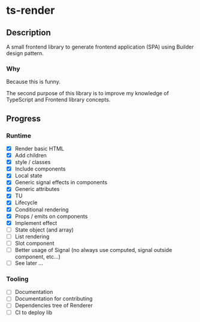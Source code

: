 # ts-render

## Description

A small frontend library to generate frontend application (SPA) using Builder design pattern.

### Why

Because this is funny.

The second purpose of this library is to improve my knowledge of TypeScript and Frontend library concepts.

## Progress

### Runtime

- [x] Render basic HTML
- [x] Add children
- [x] style / classes
- [x] Include components
- [x] Local state
- [x] Generic signal effects in components
- [x] Generic attributes
- [x] TU
- [x] Lifecycle
- [x] Conditional rendering
- [x] Props / emits on components
- [x] Implement effect
- [ ] State object (and array)
- [ ] List rendering
- [ ] Slot component
- [ ] Better usage of Signal (no always use computed, signal outside component, etc...)
- [ ] See later ...

### Tooling

- [ ] Documentation
- [ ] Documentation for contributing
- [ ] Dependencies tree of Renderer
- [ ] CI to deploy lib
